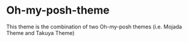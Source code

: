 # Oh-my-posh-theme
This theme is the combination of two Oh-my-posh themes (i.e. Mojada Theme and Takuya Theme)
